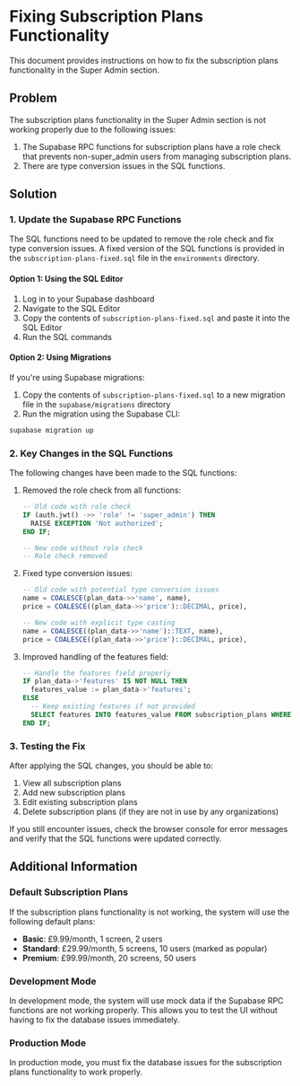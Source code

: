 # Fixing Subscription Plans Functionality

This document provides instructions on how to fix the subscription plans functionality in the Super Admin section.

## Problem

The subscription plans functionality in the Super Admin section is not working properly due to the following issues:

1. The Supabase RPC functions for subscription plans have a role check that prevents non-super_admin users from managing subscription plans.
2. There are type conversion issues in the SQL functions.

## Solution

### 1. Update the Supabase RPC Functions

The SQL functions need to be updated to remove the role check and fix type conversion issues. A fixed version of the SQL functions is provided in the `subscription-plans-fixed.sql` file in the `environments` directory.

#### Option 1: Using the SQL Editor

1. Log in to your Supabase dashboard
2. Navigate to the SQL Editor
3. Copy the contents of `subscription-plans-fixed.sql` and paste it into the SQL Editor
4. Run the SQL commands

#### Option 2: Using Migrations

If you're using Supabase migrations:

1. Copy the contents of `subscription-plans-fixed.sql` to a new migration file in the `supabase/migrations` directory
2. Run the migration using the Supabase CLI:

```bash
supabase migration up
```

### 2. Key Changes in the SQL Functions

The following changes have been made to the SQL functions:

1. Removed the role check from all functions:
   ```sql
   -- Old code with role check
   IF (auth.jwt() ->> 'role' != 'super_admin') THEN
     RAISE EXCEPTION 'Not authorized';
   END IF;
   
   -- New code without role check
   -- Role check removed
   ```

2. Fixed type conversion issues:
   ```sql
   -- Old code with potential type conversion issues
   name = COALESCE(plan_data->>'name', name),
   price = COALESCE((plan_data->>'price')::DECIMAL, price),
   
   -- New code with explicit type casting
   name = COALESCE((plan_data->>'name')::TEXT, name),
   price = COALESCE((plan_data->>'price')::DECIMAL, price),
   ```

3. Improved handling of the features field:
   ```sql
   -- Handle the features field properly
   IF plan_data->'features' IS NOT NULL THEN
     features_value := plan_data->'features';
   ELSE
     -- Keep existing features if not provided
     SELECT features INTO features_value FROM subscription_plans WHERE id = plan_id;
   END IF;
   ```

### 3. Testing the Fix

After applying the SQL changes, you should be able to:

1. View all subscription plans
2. Add new subscription plans
3. Edit existing subscription plans
4. Delete subscription plans (if they are not in use by any organizations)

If you still encounter issues, check the browser console for error messages and verify that the SQL functions were updated correctly.

## Additional Information

### Default Subscription Plans

If the subscription plans functionality is not working, the system will use the following default plans:

- **Basic**: £9.99/month, 1 screen, 2 users
- **Standard**: £29.99/month, 5 screens, 10 users (marked as popular)
- **Premium**: £99.99/month, 20 screens, 50 users

### Development Mode

In development mode, the system will use mock data if the Supabase RPC functions are not working properly. This allows you to test the UI without having to fix the database issues immediately.

### Production Mode

In production mode, you must fix the database issues for the subscription plans functionality to work properly.
